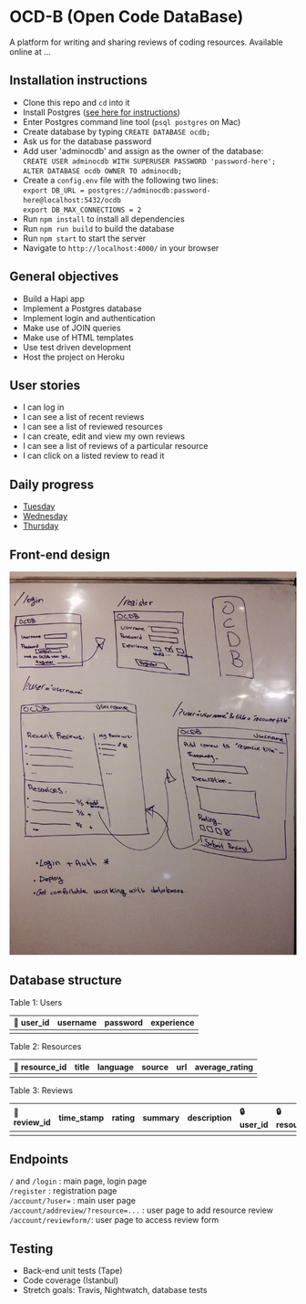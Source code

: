 # OCD-B (Open Code DataBase)

A platform for writing and sharing reviews of coding resources. Available online at ...  

## Installation instructions

- Clone this repo and `cd` into it
- Install Postgres ([see here for instructions](https://github.com/dwyl/learn-postgresql))
- Enter Postgres command line tool (`psql postgres` on Mac)
- Create database by typing `CREATE DATABASE ocdb;`
- Ask us for the database password
- Add user 'adminocdb' and assign as the owner of the database:  
  `CREATE USER adminocdb WITH SUPERUSER PASSWORD 'password-here';`  
  `ALTER DATABASE ocdb OWNER TO adminocdb;`
- Create a `config.env` file with the following two lines:  
  `export DB_URL = postgres://adminocdb:password-here@localhost:5432/ocdb`  
  `export DB_MAX_CONNECTIONS = 2`  
- Run `npm install` to install all dependencies
- Run `npm run build` to build the database
- Run `npm start` to start the server
- Navigate to `http://localhost:4000/` in your browser

## General objectives

- Build a Hapi app
- Implement a Postgres database
- Implement login and authentication
- Make use of JOIN queries
- Make use of HTML templates
- Use test driven development
- Host the project on Heroku

## User stories

- I can log in
- I can see a list of recent reviews
- I can see a list of reviewed resources
- I can create, edit and view my own reviews
- I can see a list of reviews of a particular resource
- I can click on a listed review to read it

## Daily progress

- [Tuesday](https://github.com/NodeGroup2/OCD-B/issues/11)
- [Wednesday](https://github.com/NodeGroup2/OCD-B/issues/24)
- [Thursday](https://github.com/NodeGroup2/OCD-B/issues/33)

## Front-end design

![](images/frontend-design.jpg)

## Database structure

Table 1: Users

| :key: user_id | username | password | experience |
| :--- | :--- | :--- | :--- |
|   |   |   |   |

Table 2: Resources

| :key: resource_id | title | language | source | url | average_rating |
| :--- | :--- | :--- | :--- | :-- | :--|
|   |   |   |   |   |   |

Table 3: Reviews

| :key: review_id | time_stamp | rating | summary | description | :lock: user_id | :lock: resource_id |
| :--- | :--- | :--- | :--- | :--- | :--- | :--- |
|   |   |   |   |   |   |   |

## Endpoints

`/` and `/login` : main page, login page  
`/register` :  registration page  
`/account/?user=` : main user page  
`/account/addreview/?resource=...` : user page to add resource review   
`/account/reviewform/`: user page to access review form

## Testing

- Back-end unit tests (Tape)
- Code coverage (Istanbul)
- Stretch goals: Travis, Nightwatch, database tests
